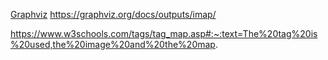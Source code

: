 
[Graphviz](https://graphviz.org/)
https://graphviz.org/docs/outputs/imap/

https://www.w3schools.com/tags/tag_map.asp#:~:text=The%20tag%20is%20used,the%20image%20and%20the%20map.